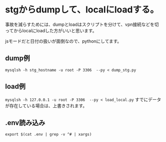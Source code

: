 # stgからdumpして、localにloadする。

事故を減らすためには、dumpとloadはスクリプトを分けて、vpn接続などを切ってからlocalにloadした方がいいと思います。

jsモードだと日付の扱いが面倒なので、pythonにしてます。

## dump例
`mysqlsh -h stg_hostname -u root -P 3306  --py < dump_stg.py`

## load例
`mysqlsh -h 127.0.0.1 -u root -P 3306  --py < load_local.py`
すでにデータが存在している場合は、上書きされます。

## .env読み込み
`export $(cat .env | grep -v ^# | xargs)`
